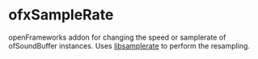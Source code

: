 # ofxSampleRate

openFrameworks addon for changing the speed or samplerate of ofSoundBuffer instances.
Uses [libsamplerate](https://github.com/libsndfile/libsamplerate) to perform the resampling.